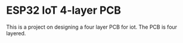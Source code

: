 # ESP32 IoT 4-layer PCB

This is a project on designing a four layer PCB for iot. The  PCB is four layered.
